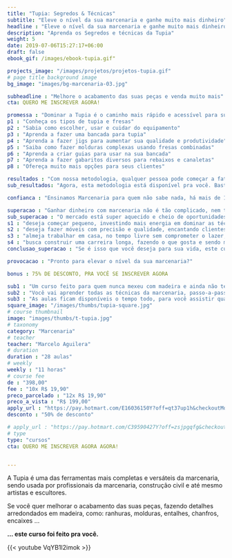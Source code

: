 ```yaml
---
title: "Tupia: Segredos & Técnicas"
subtitle: "Eleve o nível da sua marcenaria e ganhe muito mais dinheiro"
headline : "Eleve o nível da sua marcenaria e ganhe muito mais dinheiro"
description: "Aprenda os Segredos e técnicas da Tupia"
weight: 5
date: 2019-07-06T15:27:17+06:00
draft: false
ebook_gif: /images/ebook-tupia.gif"

projects_image: "/images/projetos/projetos-tupia.gif"
# page title background image
bg_image: "images/bg-marcenaria-03.jpg"

subheadline : "Melhore o acabamento das suas peças e venda muito mais"
cta: QUERO ME INSCREVER AGORA!

promessa : "Dominar a Tupia é o caminho mais rápido e acessível para subir o nível da sua marcenaria"
p1 : "Conheça os tipos de tupia e fresas"
p2 : "Sabia como escolher, usar e cuidar do equipamento"
p3 : "Aprenda a fazer uma bancada para tupia"
p4 : "Aprenda a fazer jigs para aumentar sua qualidade e produtividade"
p5 : "Saiba como fazer molduras complexas usando fresas combinadas"
p6 : "Aprenda a criar guias para usar na sua bancada"
p7 : "Aprenda a fazer gabaritos diversos para rebaixos e canaletas"
p8 : "Ofereça muito mais opções para seus clientes"

resultados : "Com nossa metodologia, qualquer pessoa pode começar a faturar rápido"
sub_resultados: "Agora, esta metodologia está disponível pra você. Basta ver os resultados de alguns dos nossos alunos:"

confianca : "Ensinamos Marcenaria para quem não sabe nada, há mais de 11 anos"

superacao : "Ganhar dinheiro com marcenaria não é tão complicado, nem tão arriscado quanto você pensa"
sub_superacao : "O mercado está super aquecido e cheio de oportunidades para quem:"
s1 : "deseja começar pequeno, investindo mais energia em dominar as técnicas do que dinheiro em ferramentas"
s2 : "deseja fazer móveis com precisão e qualidade, encantando clientes mesmo com os projetos mais simples"
s3 : "almeja trabalhar em casa, no tempo livre sem comprometer o lazer, ficando perto da família"
s4 : "busca construir uma carreira longa, fazendo o que gosta e sendo muito bem remunerado por isso"
conclusao_superacao : "Se é isso que você deseja para sua vida, este curso é pra você"

provocacao : "Pronto para elevar o nível da sua marcenaria?"

bonus : 75% DE DESCONTO, PRA VOCÊ SE INSCREVER AGORA

sub1 : "Um curso feito para quem nunca mexeu com madeira e ainda não tem uma oficina montada."
sub2 : "Você vai aprender todas as técnicas da marcenaria, passo-a-passo, em vídeo aulas muito bem explicadas."
sub3 : "As aulas ficam disponíveis o tempo todo, para você assistir quando quiser e de onde quiser. E você terá acesso a um grupo exclusivo no Telegram, para resolver todas as suas dúvidas."
square_image: "/images/thumbs/tupia-square.jpg"
# course thumbnail
image: "images/thumbs/t-tupia.jpg"
# taxonomy
category: "Marcenaria"
# teacher
teacher: "Marcelo Aguilera"
# duration
duration : "28 aulas"
# weekly
weekly : "11 horas"
# course fee
de : "398,00"
fee : "10x R$ 19,90"
preco_parcelado : "12x R$ 19,90"
preco_a_vista : "R$ 199,00"
apply_url : "https://pay.hotmart.com/E16036150Y?off=qt37up1h&checkoutMode=10"
desconto : "50% de desconto"

# apply_url : "https://pay.hotmart.com/C39590427Y?off=zsjpgqfg&checkoutMode=10&offDiscount=75%OFF"
# type
type: "cursos"
cta: QUERO ME INSCREVER AGORA AGORA!


---
```



A Tupia é uma das ferramentas mais completas e versáteis da marcenaria, sendo usada por profissionais da marcenaria, construção civil e até mesmo artistas e escultores.

Se você quer melhorar o acabamento das suas peças, fazendo detalhes arredondados em madeira, como: ranhuras, molduras, entalhes, chanfros,  encaixes ...

**... este curso foi feito pra você.**


{{< youtube VqYB1l2imok >}}
